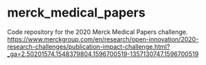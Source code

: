 # merck_medical_papers
Code repository for the 2020 Merck Medical Papers challenge. https://www.merckgroup.com/en/research/open-innovation/2020-research-challenges/publication-impact-challenge.html?_ga=2.50201574.1548379804.1596700519-1357130747.1596700519
